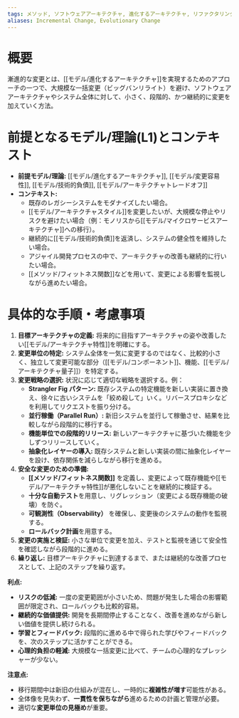 ```yaml
---
tags: メソッド, ソフトウェアアーキテクチャ, 進化するアーキテクチャ, リファクタリング, マイグレーション
aliases: Incremental Change, Evolutionary Change
---
```


# 概要
漸進的な変更とは、[[モデル/進化するアーキテクチャ]]を実現するためのアプローチの一つで、大規模な一括変更（ビッグバンリライト）を避け、ソフトウェアアーキテクチャやシステム全体に対して、小さく、段階的、かつ継続的に変更を加えていく方法。

# 前提となるモデル/理論(L1)とコンテキスト
* **前提モデル/理論:** [[モデル/進化するアーキテクチャ]], [[モデル/変更容易性]], [[モデル/技術的負債]], [[モデル/アーキテクチャトレードオフ]]
* **コンテキスト:**
    * 既存のレガシーシステムをモダナイズしたい場合。
    * [[モデル/アーキテクチャスタイル]]を変更したいが、大規模な停止やリスクを避けたい場合（例：モノリスから[[モデル/マイクロサービスアーキテクチャ]]への移行）。
    * 継続的に[[モデル/技術的負債]]を返済し、システムの健全性を維持したい場合。
    * アジャイル開発プロセスの中で、アーキテクチャの改善も継続的に行いたい場合。
    * [[メソッド/フィットネス関数]]などを用いて、変更による影響を監視しながら進めたい場合。

# 具体的な手順・考慮事項
1.  **目標アーキテクチャの定義:** 将来的に目指すアーキテクチャの姿や改善したい[[モデル/アーキテクチャ特性]]を明確にする。
2.  **変更単位の特定:** システム全体を一気に変更するのではなく、比較的小さく、独立して変更可能な部分（[[モデル/コンポーネント]]、機能、[[モデル/アーキテクチャ量子]]）を特定する。
3.  **変更戦略の選択:** 状況に応じて適切な戦略を選択する。例：
    * **Strangler Fig パターン:** 既存システムの特定機能を新しい実装に置き換え、徐々に古いシステムを「絞め殺して」いく。リバースプロキシなどを利用してリクエストを振り分ける。
    * **並行稼働（Parallel Run）:** 新旧システムを並行して稼働させ、結果を比較しながら段階的に移行する。
    * **機能単位での段階的リリース:** 新しいアーキテクチャに基づいた機能を少しずつリリースしていく。
    * **抽象化レイヤーの導入:** 既存システムと新しい実装の間に抽象化レイヤーを設け、依存関係を減らしながら移行を進める。
4.  **安全な変更のための準備:**
    * **[[メソッド/フィットネス関数]]** を定義し、変更によって既存機能や[[モデル/アーキテクチャ特性]]が悪化しないことを継続的に検証する。
    * **十分な自動テスト**を用意し、リグレッション（変更による既存機能の破壊）を防ぐ。
    * **可観測性（Observability）** を確保し、変更後のシステムの動作を監視する。
    * **ロールバック計画**を用意する。
5.  **変更の実施と検証:** 小さな単位で変更を加え、テストと監視を通じて安全性を確認しながら段階的に進める。
6.  **繰り返し:** 目標アーキテクチャに到達するまで、または継続的な改善プロセスとして、上記のステップを繰り返す。

**利点:**
* **リスクの低減:** 一度の変更範囲が小さいため、問題が発生した場合の影響範囲が限定され、ロールバックも比較的容易。
* **継続的な価値提供:** 開発を長期間停止することなく、改善を進めながら新しい価値を提供し続けられる。
* **学習とフィードバック:** 段階的に進める中で得られた学びやフィードバックを、次のステップに活かすことができる。
* **心理的負担の軽減:** 大規模な一括変更に比べて、チームの心理的なプレッシャーが少ない。

**注意点:**
* 移行期間中は新旧の仕組みが混在し、一時的に**複雑性が増す**可能性がある。
* 全体像を見失わず、**一貫性を保ちながら**進めるための計画と管理が必要。
* 適切な**変更単位の見極め**が重要。